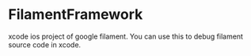 # FilamentFramework
xcode ios project of google filament. You can use this to debug filament source code in xcode.
